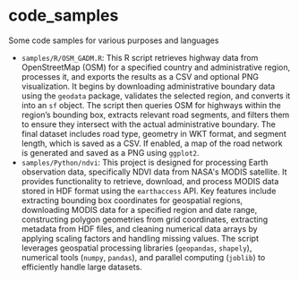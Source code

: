 # code_samples
Some code samples for various purposes and languages

- `samples/R/OSM_GADM.R`: This R script retrieves highway data from OpenStreetMap (OSM) for a specified country and administrative region, processes it, and exports the results as a CSV and optional PNG visualization. It begins by downloading administrative boundary data using the `geodata` package, validates the selected region, and converts it into an `sf` object. The script then queries OSM for highways within the region’s bounding box, extracts relevant road segments, and filters them to ensure they intersect with the actual administrative boundary. The final dataset includes road type, geometry in WKT format, and segment length, which is saved as a CSV. If enabled, a map of the road network is generated and saved as a PNG using `ggplot2`.
- `samples/Python/ndvi`: This project is designed for processing Earth observation data, specifically NDVI data from NASA's MODIS satellite. It provides functionality to retrieve, download, and process MODIS data stored in HDF format using the `earthaccess` API. Key features include extracting bounding box coordinates for geospatial regions, downloading MODIS data for a specified region and date range, constructing polygon geometries from grid coordinates, extracting metadata from HDF files, and cleaning numerical data arrays by applying scaling factors and handling missing values. The script leverages geospatial processing libraries (`geopandas`, `shapely`), numerical tools (`numpy`, `pandas`), and parallel computing (`joblib`) to efficiently handle large datasets.
